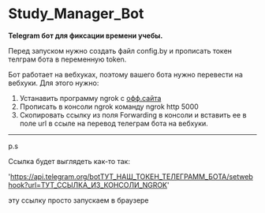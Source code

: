 # Study_Manager_Bot


__Telegram бот для фиксации времени учебы.__

Перед запуском нужно создать файл config.by и прописать токен телграм бота в переменную token.

Бот работает на вебхуках, поэтому вашего бота нужно перевести на вебхуки. Для этого нужно:

1) Устанавить программу ngrok с [офф.сайта](https://ngrok.com/download)
2) Прописать в консоли ngrok команду ngrok http 5000
3) Скопировать ссылку из поля Forwarding в консоли и вставить ее в поле url в ссыле на перевод телеграм бота на вебхуки.
---
p.s 

Ссылка будет выглядеть как-то так:

'https://api.telegram.org/botТУТ_НАШ_ТОКЕН_ТЕЛЕГРАММ_БОТА/setwebhook?url=ТУТ_ССЫЛКА_ИЗ_КОНСОЛИ_NGROK'

эту ссылку просто запускаем в браузере
